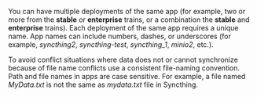&NewLine;


You can have multiple deployments of the same app (for example, two or more from the **stable** or **enterprise** trains, or a combination the **stable** and **enterprise** trains).
Each deployment of the same app requires a unique name.
App names can include numbers, dashes, or underscores (for example, *syncthing2*, *syncthing-test*, *syncthing_1*, *minio2*, etc.).

To avoid conflict situations where data does not or cannot synchronize because of file name conflicts use a consistent file-naming convention.
Path and file names in apps are case sensitive.
For example, a file named *MyData.txt* is not the same as *mydata.txt* file in Syncthing.